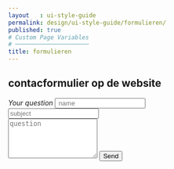 ```yaml
---
layout   : ui-style-guide
permalink: design/ui-style-guide/formulieren/
published: true
# Custom Page Variables
# ─────────────────────
title: formulieren
---
```


## contacformulier op de website

<div class="container">
<form >
<div class="form col-4">
    <div class="form-group ">
        <label for="your question" class="question"> <em> Your question </em> </label>
        <input type="text" class="form-control" placeholder=" name">
    </div>
    <div class="form-group">
        <input type="text" class="form-control" placeholder="subject">
    </div>
    <div class="form-group">
        <textarea class="form-control" rows="5" placeholder="question"></textarea>
    <button type="submit" class="btn btn-secondary d-block mx-auto mt-2 mb-2"> Send </button>
    </div>
</div>
